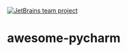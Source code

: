 [![JetBrains team project](http://jb.gg/badges/team.svg)](https://confluence.jetbrains.com/display/ALL/JetBrains+on+GitHub)

# awesome-pycharm
